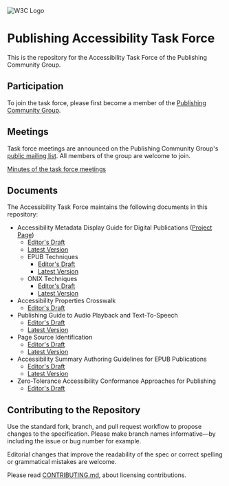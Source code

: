 
![W3C Logo](https://www.w3.org/Icons/w3c_home)

# Publishing Accessibility Task Force

This is the repository for the Accessibility Task Force of the Publishing Community Group.

## Participation

To join the task force, please first become a member of the [Publishing Community Group](https://www.w3.org/community/publishingcg/).

## Meetings

Task force meetings are announced on the Publishing Community Group's [public mailing list](https://lists.w3.org/Archives/Public/public-publishingcg/). All members of the group are welcome to join.

[Minutes of the task force meetings](https://github.com/w3c/publ-a11y/wiki/Minutes-of-Publishing-CG-Accessibility-Task-Force-Meetings)

## Documents

The Accessibility Task Force maintains the following documents in this repository:

- Accessibility Metadata Display Guide for Digital Publications ([Project Page](https://github.com/w3c/publ-a11y/tree/main/a11y-meta-display-guide/2.0))
  - [Editor's Draft](https://w3c.github.io/publ-a11y/a11y-meta-display-guide/2.0/draft/guidelines/)
  - [Latest Version](https://www.w3.org/2021/09/UX-Guide-metadata-1.0/principles/)
  - EPUB Techniques
    - [Editor's Draft](https://w3c.github.io/publ-a11y/a11y-meta-display-guide/2.0/draft/techniques/epub-metadata/)
    - [Latest Version](https://www.w3.org/publishing/a11y/UX-Guide-metadata/techniques/epub-metadata/)
  - ONIX Techniques
    - [Editor's Draft](https://w3c.github.io/publ-a11y/a11y-meta-display-guide/2.0/draft/techniques/onix-metadata/)
    - [Latest Version](https://www.w3.org/publishing/a11y/UX-Guide-metadata/techniques/onix-metadata/)
- Accessibility Properties Crosswalk
  - [Editor's Draft](https://w3c.github.io/publ-a11y/drafts/a11y-crosswalk-MARC/)
- Publishing Guide to Audio Playback and Text-To-Speech
  - [Editor's Draft](https://w3c.github.io/publ-a11y/drafts/audio-playback/)
  - [Latest Version](https://www.w3.org/publishing/a11y/audio-playback/)
- Page Source Identification
  - [Editor's Draft](https://w3c.github.io/publ-a11y/drafts/page-source-id/)
  - [Latest Version](https://www.w3.org/publishing/a11y/page-source-id/)
- Accessibility Summary Authoring Guidelines for EPUB Publications
  - [Editor's Draft](https://w3c.github.io/publ-a11y/drafts/schema-a11y-summary/)
  - [Latest Version](https://www.w3.org/publishing/a11y/schema-a11y-summary/)
- Zero-Tolerance Accessibility Conformance Approaches for Publishing
  - [Editor's Draft](https://w3c.github.io/publ-a11y/drafts/zero-tolerance-conformance/)

## Contributing to the Repository

Use the standard fork, branch, and pull request workflow to propose changes to the specification. Please make branch names informative—by including the issue or bug number for example.

Editorial changes that improve the readability of the spec or correct spelling or grammatical mistakes are welcome.

Please read [CONTRIBUTING.md](CONTRIBUTING.md), about licensing contributions.

